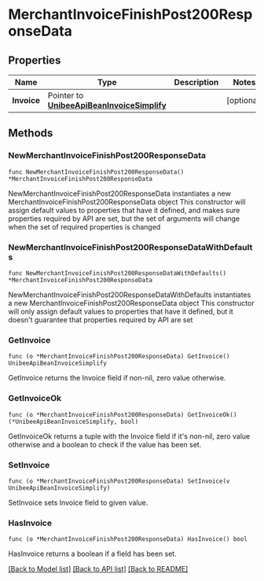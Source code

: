 # MerchantInvoiceFinishPost200ResponseData

## Properties

Name | Type | Description | Notes
------------ | ------------- | ------------- | -------------
**Invoice** | Pointer to [**UnibeeApiBeanInvoiceSimplify**](UnibeeApiBeanInvoiceSimplify.md) |  | [optional] 

## Methods

### NewMerchantInvoiceFinishPost200ResponseData

`func NewMerchantInvoiceFinishPost200ResponseData() *MerchantInvoiceFinishPost200ResponseData`

NewMerchantInvoiceFinishPost200ResponseData instantiates a new MerchantInvoiceFinishPost200ResponseData object
This constructor will assign default values to properties that have it defined,
and makes sure properties required by API are set, but the set of arguments
will change when the set of required properties is changed

### NewMerchantInvoiceFinishPost200ResponseDataWithDefaults

`func NewMerchantInvoiceFinishPost200ResponseDataWithDefaults() *MerchantInvoiceFinishPost200ResponseData`

NewMerchantInvoiceFinishPost200ResponseDataWithDefaults instantiates a new MerchantInvoiceFinishPost200ResponseData object
This constructor will only assign default values to properties that have it defined,
but it doesn't guarantee that properties required by API are set

### GetInvoice

`func (o *MerchantInvoiceFinishPost200ResponseData) GetInvoice() UnibeeApiBeanInvoiceSimplify`

GetInvoice returns the Invoice field if non-nil, zero value otherwise.

### GetInvoiceOk

`func (o *MerchantInvoiceFinishPost200ResponseData) GetInvoiceOk() (*UnibeeApiBeanInvoiceSimplify, bool)`

GetInvoiceOk returns a tuple with the Invoice field if it's non-nil, zero value otherwise
and a boolean to check if the value has been set.

### SetInvoice

`func (o *MerchantInvoiceFinishPost200ResponseData) SetInvoice(v UnibeeApiBeanInvoiceSimplify)`

SetInvoice sets Invoice field to given value.

### HasInvoice

`func (o *MerchantInvoiceFinishPost200ResponseData) HasInvoice() bool`

HasInvoice returns a boolean if a field has been set.


[[Back to Model list]](../README.md#documentation-for-models) [[Back to API list]](../README.md#documentation-for-api-endpoints) [[Back to README]](../README.md)


